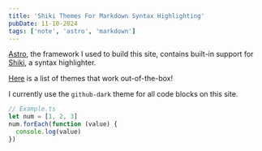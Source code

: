 ```yaml
---
title: 'Shiki Themes For Markdown Syntax Highlighting'
pubDate: 11-10-2024
tags: ['note', 'astro', 'markdown']
---
```


[Astro](https://astro.build/), the framework I used to build this site, contains built-in support for [Shiki](https://shiki.style/), a syntax highlighter. 

[Here](https://shiki.style/themes) is a list of themes that work out-of-the-box!

I currently use the `github-dark` theme for all code blocks on this site.

```typescript
// Example.ts
let num = [1, 2, 3]
num.forEach(function (value) {
  console.log(value)
})
```